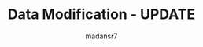 ---
title: "Data Modification - UPDATE"
description: "Data Modification - UPDATE basics"
author: madansr7
ms.author: madansr7
ms.date: 02/19/2019
ms.topic: article
ms.service: multiple
---